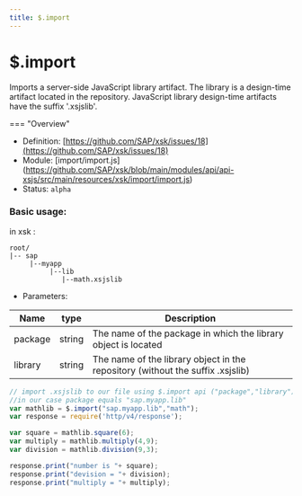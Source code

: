 ```yaml
---
title: $.import
---
```


$.import
===

Imports a server-side JavaScript library artifact. The library is a design-time artifact located in the repository. JavaScript library design-time artifacts have the suffix '.xsjslib'.

=== "Overview"
- Definition: [https://github.com/SAP/xsk/issues/18](https://github.com/SAP/xsk/issues/18)
- Module: [import/import.js] (https://github.com/SAP/xsk/blob/main/modules/api/api-xsjs/src/main/resources/xsk/import/import.js)
- Status: `alpha`


### Basic usage:
 in xsk :
```
root/
|-- sap
     |--myapp
          |--lib
             |--math.xsjslib
```

* Parameters:

| Name  | type | Description |
| ------------- | ------------- | ------------- |
| package  | string  | The name of the package in which the library object is located |
| library  | string  | The name of the library object in the repository (without the suffix .xsjslib)  |

```javascript
// import .xsjslib to our file using $.import api ("package","library")
//in our case package equals "sap.myapp.lib"
var mathlib = $.import("sap.myapp.lib","math");
var response = require('http/v4/response');

var square = mathlib.square(6);
var multiply = mathlib.multiply(4,9);
var division = mathlib.division(9,3);

response.print("number is "+ square);
response.print("devision = "+ division);
response.print("multiply = "+ multiply);
```


 
